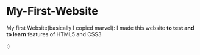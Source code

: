 # My-First-Website

My first Website(basically I copied marvel):
I made this website **to test and to learn** features of HTML5 and CSS3

:)
